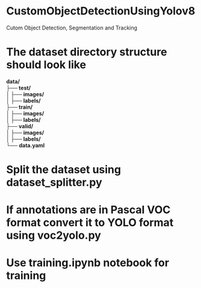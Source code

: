 # CustomObjectDetectionUsingYolov8
 Cutom Object Detection, Segmentation and Tracking

# The dataset directory structure should look like

**data/**<br>
**├── test/**<br>
**│   ├── images/**<br>
**│   ├── labels/**<br>
**├── train/**<br>
**│   ├── images/**<br>
**│   ├── labels/**<br>
**├── valid/**<br>
**│   ├── images/**<br>
**│   ├── labels/**<br>
**└──** **data.yaml**<br>

# Split the dataset using dataset_splitter.py

# If annotations are in Pascal VOC format convert it to YOLO format using voc2yolo.py

# Use training.ipynb notebook for training
